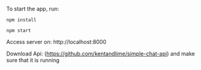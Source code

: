 
To start the app, run:

```
npm install 

npm start
```

Access server on: http://localhost:8000

Download Api: (https://github.com/kentandlime/simple-chat-api) and make sure that it is running

